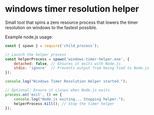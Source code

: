 # windows timer resolution helper
 Small tool that spins a zero resource process that lowers the timer resolution on windows to the fastest possible.

Example node.js usage:

```js
const { spawn } = require('child_process');

// Launch the helper process
const helperProcess = spawn('windows-timer-helper.exe', {
    detached: false, // Ensures it exits with Node.js
    stdio: 'ignore'  // Prevents output from being tied to Node.js
});

console.log("Windows Timer Resolution Helper started.");

// Optional: Ensure it closes when Node.js exits
process.on('exit', () => {
    console.log("Node.js exiting... Stopping helper.");
    helperProcess.kill(); // Stop the timer helper
});
```

